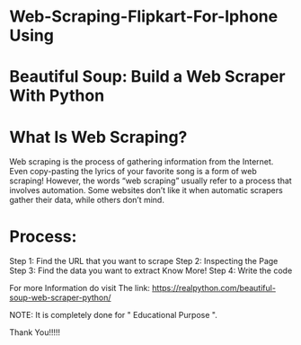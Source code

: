 # Web-Scraping-Flipkart-For-Iphone Using 

# Beautiful Soup: Build a Web Scraper With Python 

# What Is Web Scraping?
Web scraping is the process of gathering information from the Internet. Even copy-pasting the lyrics of your favorite song is a form of web scraping! However, the words “web scraping” usually refer to a process that involves automation. Some websites don’t like it when automatic scrapers gather their data, while others don’t mind.

# Process:

Step 1: Find the URL that you want to scrape
Step 2: Inspecting the Page
Step 3: Find the data you want to extract
Know More!
Step 4: Write the code

 For more Information do visit The link:  https://realpython.com/beautiful-soup-web-scraper-python/
 
 NOTE: It is completely done for " Educational Purpose ".
 
 Thank You!!!!!

